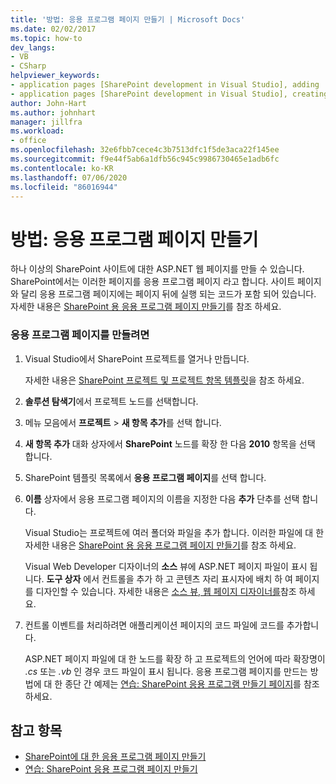 ```yaml
---
title: '방법: 응용 프로그램 페이지 만들기 | Microsoft Docs'
ms.date: 02/02/2017
ms.topic: how-to
dev_langs:
- VB
- CSharp
helpviewer_keywords:
- application pages [SharePoint development in Visual Studio], adding
- application pages [SharePoint development in Visual Studio], creating
author: John-Hart
ms.author: johnhart
manager: jillfra
ms.workload:
- office
ms.openlocfilehash: 32e6fbb7cece4c3b7513dfc1f5de3aca22f145ee
ms.sourcegitcommit: f9e44f5ab6a1dfb56c945c9986730465e1adb6fc
ms.contentlocale: ko-KR
ms.lasthandoff: 07/06/2020
ms.locfileid: "86016944"
---
```

# <a name="how-to-create-an-application-page"></a>방법: 응용 프로그램 페이지 만들기
  하나 이상의 SharePoint 사이트에 대한 ASP.NET 웹 페이지를 만들 수 있습니다. SharePoint에서는 이러한 페이지를 응용 프로그램 페이지 라고 합니다. 사이트 페이지와 달리 응용 프로그램 페이지에는 페이지 뒤에 실행 되는 코드가 포함 되어 있습니다. 자세한 내용은 [SharePoint 용 응용 프로그램 페이지 만들기](../sharepoint/creating-application-pages-for-sharepoint.md)를 참조 하세요.

### <a name="to-create-an-application-page"></a>응용 프로그램 페이지를 만들려면

1. Visual Studio에서 SharePoint 프로젝트를 열거나 만듭니다.

     자세한 내용은 [SharePoint 프로젝트 및 프로젝트 항목 템플릿](../sharepoint/sharepoint-project-and-project-item-templates.md)을 참조 하세요.

2. **솔루션 탐색기**에서 프로젝트 노드를 선택합니다.

3. 메뉴 모음에서 **프로젝트**  >  **새 항목 추가**를 선택 합니다.

4. **새 항목 추가** 대화 상자에서 **SharePoint** 노드를 확장 한 다음 **2010** 항목을 선택 합니다.

5. SharePoint 템플릿 목록에서 **응용 프로그램 페이지**를 선택 합니다.

6. **이름** 상자에서 응용 프로그램 페이지의 이름을 지정한 다음 **추가** 단추를 선택 합니다.

     Visual Studio는 프로젝트에 여러 폴더와 파일을 추가 합니다. 이러한 파일에 대 한 자세한 내용은 [SharePoint 용 응용 프로그램 페이지 만들기](../sharepoint/creating-application-pages-for-sharepoint.md)를 참조 하세요.

     Visual Web Developer 디자이너의 **소스** 뷰에 ASP.NET 페이지 파일이 표시 됩니다. **도구 상자** 에서 컨트롤을 추가 하 고 콘텐츠 자리 표시자에 배치 하 여 페이지를 디자인할 수 있습니다. 자세한 내용은 [소스 뷰, 웹 페이지 디자이너를](/previous-versions/aspnet/ms178154\(v\=vs.100\))참조 하세요.

7. 컨트롤 이벤트를 처리하려면 애플리케이션 페이지의 코드 파일에 코드를 추가합니다.

     ASP.NET 페이지 파일에 대 한 노드를 확장 하 고 프로젝트의 언어에 따라 확장명이 *.cs* 또는 *.vb* 인 경우 코드 파일이 표시 됩니다. 응용 프로그램 페이지를 만드는 방법에 대 한 종단 간 예제는 [연습: SharePoint 응용 프로그램 만들기 페이지](../sharepoint/walkthrough-creating-a-sharepoint-application-page.md)를 참조 하세요.

## <a name="see-also"></a>참고 항목
- [SharePoint에 대 한 응용 프로그램 페이지 만들기](../sharepoint/creating-application-pages-for-sharepoint.md)
- [연습: SharePoint 응용 프로그램 페이지 만들기](../sharepoint/walkthrough-creating-a-sharepoint-application-page.md)
